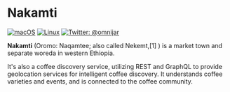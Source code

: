 # Nakamti

[![macOS](https://img.shields.io/badge/os-macOS-green.svg?style=flat)]()
[![Linux](https://img.shields.io/badge/os-linux-green.svg?style=flat)]()
[![Twitter: @omnijar](https://img.shields.io/badge/contact-@omnijar-blue.svg?style=flat)](https://twitter.com/omnijarcoffee)

**Nakamti** (Oromo: Naqamtee; also called Nekemt,[1] ) is a market town and separate 
woreda in western Ethiopia.

It's also a coffee discovery service, utilizing REST and GraphQL to provide 
geolocation services for intelligent coffee discovery. It understands coffee
varieties and events, and is connected to the coffee community. 